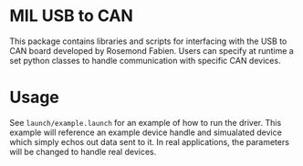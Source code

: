 # MIL USB to CAN
This package contains libraries and scripts for interfacing with the USB to CAN board developed by Rosemond Fabien. Users can specify at runtime a set python classes to handle communication with specific CAN devices.

# Usage
See `launch/example.launch` for an example of how to run the driver. This example will reference an example device handle and simualated device which simply echos out data sent to it. In real applications, the parameters will be changed to handle real devices.
